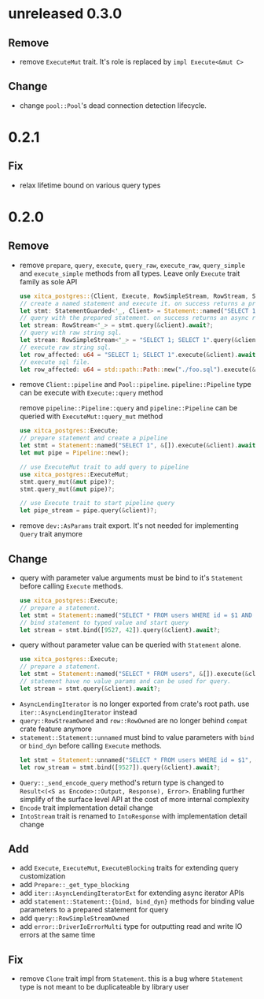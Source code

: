 # unreleased 0.3.0
## Remove 
- remove `ExecuteMut` trait. It's role is replaced by `impl Execute<&mut C>`

## Change
- change `pool::Pool`'s dead connection detection lifecycle.

# 0.2.1
## Fix
- relax lifetime bound on various query types 

# 0.2.0
## Remove
- remove `prepare`, `query`, `execute`, `query_raw`, `execute_raw`, `query_simple` and `execute_simple` methods from all types. Leave only `Execute` trait family as sole API  
    ```rust
    use xitca_postgres::{Client, Execute, RowSimpleStream, RowStream, Statement};
    // create a named statement and execute it. on success returns a prepared statement
    let stmt: StatementGuarded<'_, Client> = Statement::named("SELECT 1").execute(&client).await?;
    // query with the prepared statement. on success returns an async row stream.
    let stream: RowStream<'_> = stmt.query(&client).await?;
    // query with raw string sql.
    let stream: RowSimpleStream<'_> = "SELECT 1; SELECT 1".query(&client).await?;
    // execute raw string sql.
    let row_affected: u64 = "SELECT 1; SELECT 1".execute(&client).await?;
    // execute sql file.
    let row_affected: u64 = std::path::Path::new("./foo.sql").execute(&client).await?;
    ```
- remove `Client::pipeline` and `Pool::pipeline`. `pipeline::Pipeline` type can be execute with `Execute::query` method
    
  remove `pipeline::Pipeline::query` and `pipeline::Pipeline` can be queried with `ExecuteMut::query_mut` method
    ```rust
    use xitca_postgres::Execute;
    // prepare statement and create a pipeline
    let stmt = Statement::named("SELECT 1", &[]).execute(&client).await?;
    let mut pipe = Pipeline::new();
    
    // use ExecuteMut trait to add query to pipeline
    use xitca_postgres::ExecuteMut;
    stmt.query_mut(&mut pipe)?;
    stmt.query_mut(&mut pipe)?;

    // use Execute trait to start pipeline query
    let pipe_stream = pipe.query(&client)?;
    ```
- remove `dev::AsParams` trait export. It's not needed for implementing `Query` trait anymore    

## Change
- query with parameter value arguments must be bind to it's `Statement` before calling `Execute` methods.
    ```rust
    use xitca_postgres::Execute;
    // prepare a statement.
    let stmt = Statement::named("SELECT * FROM users WHERE id = $1 AND age = $2", &[Type::INT4, Type::INT4]).execute(&client).await?;
    // bind statement to typed value and start query
    let stream = stmt.bind([9527, 42]).query(&client).await?;
    ```
- query without parameter value can be queried with `Statement` alone.
    ```rust
    use xitca_postgres::Execute;
    // prepare a statement.
    let stmt = Statement::named("SELECT * FROM users", &[]).execute(&client).await?;
    // statement have no value params and can be used for query.
    let stream = stmt.query(&client).await?;
    ```
- `AsyncLendingIterator` is no longer exported from crate's root path. use `iter::AsyncLendingIterator` instead
- `query::RowStreamOwned` and `row::RowOwned` are no longer behind `compat` crate feature anymore
- `statement::Statement::unnamed` must bind to value parameters with `bind` or `bind_dyn` before calling `Execute` methods.
    ```rust
    let stmt = Statement::unnamed("SELECT * FROM users WHERE id = $1", &[Type::INT4]);
    let row_stream = stmt.bind([9527]).query(&client).await?;
    ```
- `Query::_send_encode_query` method's return type is changed to `Result<(<S as Encode>::Output, Response), Error>`. Enabling further simplify of the surface level API at the cost of more internal complexity
- `Encode` trait implementation detail change
- `IntoStream` trait is renamed to `IntoResponse` with implementation detail change

## Add
- add `Execute`, `ExecuteMut`, `ExecuteBlocking` traits for extending query customization
- add `Prepare::_get_type_blocking`
- add `iter::AsyncLendingIteratorExt` for extending async iterator APIs
- add `statement::Statement::{bind, bind_dyn}` methods for binding value parameters to a prepared statement for query
- add `query::RowSimpleStreamOwned`
- add `error::DriverIoErrorMulti` type for outputting read and write IO errors at the same time

## Fix
- remove `Clone` trait impl from `Statement`. this is a bug where `Statement` type is not meant to be duplicateable by library user
